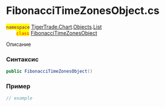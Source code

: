 
# FibonacciTimeZonesObject.cs
<mark style="color:purple;">`namespace`</mark> [TigerTrade.Chart](../../../../../TigerTrade.Chart.md).[Objects](../../../../../TigerTrade.Chart/Objects.md).[List](../../../../../TigerTrade.Chart/Objects/List.md)  
&nbsp;&nbsp;&nbsp;&nbsp;&nbsp;&nbsp;&nbsp;<mark style="color:red;">`class`</mark> [FibonacciTimeZonesObject](../../FibonacciTimeZonesObject.cs.md)

Описание

### Синтаксис
```csharp
public FibonacciTimeZonesObject()
```


### Пример  
```csharp
// example
```
                    
                    